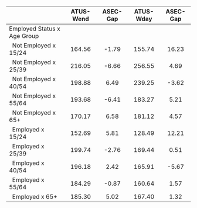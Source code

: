 
|                      |    ATUS-Wend |     ASEC-Gap |    ATUS-Wday |     ASEC-Gap |
| -------------------- | :----------: | :----------: | :----------: | :----------: |
| Employed Status x Age Group |              |              |              |              |
| &nbsp;&nbsp;Not Employed x 15/24 |       164.56 |        -1.79 |       155.74 |        16.23 |
| &nbsp;&nbsp;Not Employed x 25/39 |       216.05 |        -6.66 |       256.55 |         4.69 |
| &nbsp;&nbsp;Not Employed x 40/54 |       198.88 |         6.49 |       239.25 |        -3.62 |
| &nbsp;&nbsp;Not Employed x 55/64 |       193.68 |        -6.41 |       183.27 |         5.21 |
| &nbsp;&nbsp;Not Employed x 65+ |       170.17 |         6.58 |       181.12 |         4.57 |
| &nbsp;&nbsp;Employed x 15/24 |       152.69 |         5.81 |       128.49 |        12.21 |
| &nbsp;&nbsp;Employed x 25/39 |       199.74 |        -2.76 |       169.44 |         0.51 |
| &nbsp;&nbsp;Employed x 40/54 |       196.18 |         2.42 |       165.91 |        -5.67 |
| &nbsp;&nbsp;Employed x 55/64 |       184.29 |        -0.87 |       160.64 |         1.57 |
| &nbsp;&nbsp;Employed x 65+ |       185.30 |         5.02 |       167.40 |         1.32 |

